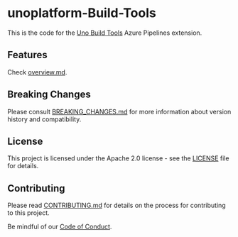 # unoplatform-Build-Tools

This is the code for the [Uno Build Tools](https://marketplace.visualstudio.com/items?itemName=nventivecorp.unoplatform) Azure Pipelines extension.

## Features

Check [overview.md](overview.md).

## Breaking Changes

Please consult [BREAKING_CHANGES.md](BREAKING_CHANGES.md) for more information about version
history and compatibility.

## License

This project is licensed under the Apache 2.0 license - see the
[LICENSE](LICENSE) file for details.

## Contributing

Please read [CONTRIBUTING.md](CONTRIBUTING.md) for details on the process for
contributing to this project.

Be mindful of our [Code of Conduct](CODE_OF_CONDUCT.md).